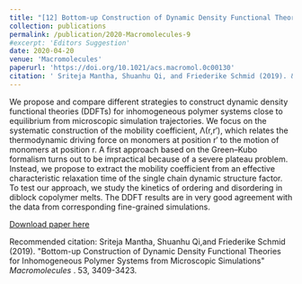 ```yaml
---
title: "[12] Bottom-up Construction of Dynamic Density Functional Theories for Inhomogeneous Polymer Systems from Microscopic Simulations"
collection: publications
permalink: /publication/2020-Macromolecules-9
#excerpt: 'Editors Suggestion'
date: 2020-04-20
venue: 'Macromolecules'
paperurl: 'https://doi.org/10.1021/acs.macromol.0c00130'
citation: ' Sriteja Mantha, Shuanhu Qi, and Friederike Schmid (2019). &quot; Bottom-up Construction of Dynamic Density Functional Theories for Inhomogeneous Polymer Systems from Microscopic Simulations .&quot; <i>Physical Review Materials </i>. 53, 3409-3423.'
---
```

We propose and compare different strategies to construct dynamic density functional theories (DDFTs) for inhomogeneous polymer systems close to equilibrium from microscopic simulation trajectories. We focus on the systematic construction of the mobility coefficient, Λ(r,r′), which relates the thermodynamic driving force on monomers at position r′ to the motion of monomers at position r. A first approach based on the Green–Kubo formalism turns out to be impractical because of a severe plateau problem. Instead, we propose to extract the mobility coefficient from an effective characteristic relaxation time of the single chain dynamic structure factor. To test our approach, we study the kinetics of ordering and disordering in diblock copolymer melts. The DDFT results are in very good agreement with the data from corresponding fine-grained simulations.

[Download paper here](http://sritejamantha.github.io/files/paper9Macromolecules2020.pdf)

Recommended citation: Sriteja Mantha, Shuanhu Qi,and Friederike Schmid (2019). "Bottom-up Construction of Dynamic Density Functional Theories for Inhomogeneous Polymer Systems from Microscopic Simulations" <i>Macromolecules </i>. 53, 3409-3423.